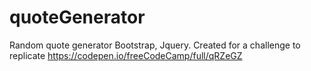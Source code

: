 # quoteGenerator
Random quote generator 
Bootstrap, Jquery. 
Created for a challenge to replicate https://codepen.io/freeCodeCamp/full/qRZeGZ
